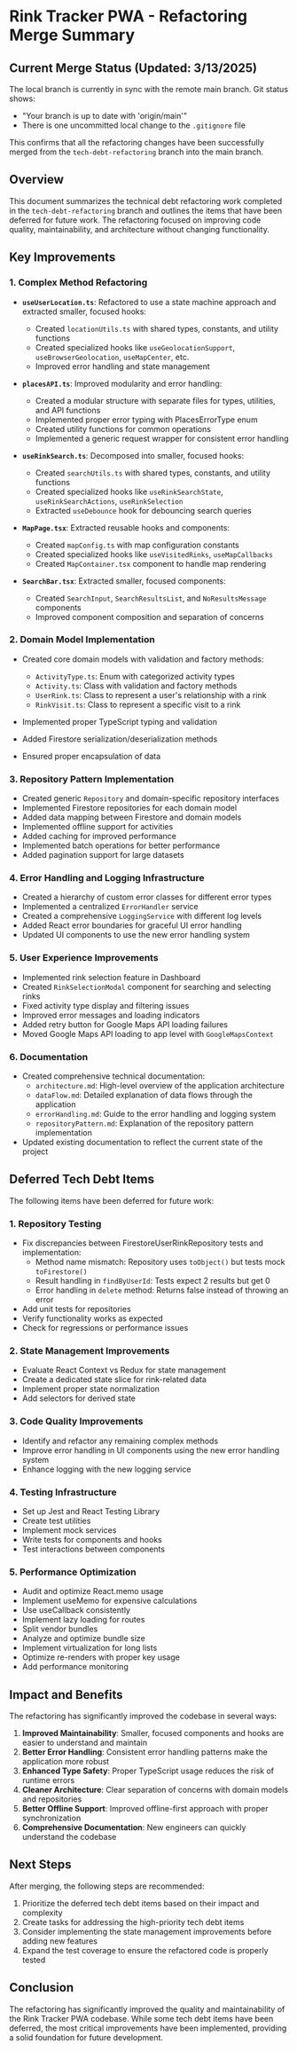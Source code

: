 # Rink Tracker PWA - Refactoring Merge Summary

## Current Merge Status (Updated: 3/13/2025)

The local branch is currently in sync with the remote main branch. Git status shows:
- "Your branch is up to date with 'origin/main'"
- There is one uncommitted local change to the `.gitignore` file

This confirms that all the refactoring changes have been successfully merged from the `tech-debt-refactoring` branch into the main branch.

## Overview

This document summarizes the technical debt refactoring work completed in the `tech-debt-refactoring` branch and outlines the items that have been deferred for future work. The refactoring focused on improving code quality, maintainability, and architecture without changing functionality.

## Key Improvements

### 1. Complex Method Refactoring

- **`useUserLocation.ts`**: Refactored to use a state machine approach and extracted smaller, focused hooks:
  - Created `locationUtils.ts` with shared types, constants, and utility functions
  - Created specialized hooks like `useGeolocationSupport`, `useBrowserGeolocation`, `useMapCenter`, etc.
  - Improved error handling and state management

- **`placesAPI.ts`**: Improved modularity and error handling:
  - Created a modular structure with separate files for types, utilities, and API functions
  - Implemented proper error typing with PlacesErrorType enum
  - Created utility functions for common operations
  - Implemented a generic request wrapper for consistent error handling

- **`useRinkSearch.ts`**: Decomposed into smaller, focused hooks:
  - Created `searchUtils.ts` with shared types, constants, and utility functions
  - Created specialized hooks like `useRinkSearchState`, `useRinkSearchActions`, `useRinkSelection`
  - Extracted `useDebounce` hook for debouncing search queries

- **`MapPage.tsx`**: Extracted reusable hooks and components:
  - Created `mapConfig.ts` with map configuration constants
  - Created specialized hooks like `useVisitedRinks`, `useMapCallbacks`
  - Created `MapContainer.tsx` component to handle map rendering

- **`SearchBar.tsx`**: Extracted smaller, focused components:
  - Created `SearchInput`, `SearchResultsList`, and `NoResultsMessage` components
  - Improved component composition and separation of concerns

### 2. Domain Model Implementation

- Created core domain models with validation and factory methods:
  - `ActivityType.ts`: Enum with categorized activity types
  - `Activity.ts`: Class with validation and factory methods
  - `UserRink.ts`: Class to represent a user's relationship with a rink
  - `RinkVisit.ts`: Class to represent a specific visit to a rink

- Implemented proper TypeScript typing and validation
- Added Firestore serialization/deserialization methods
- Ensured proper encapsulation of data

### 3. Repository Pattern Implementation

- Created generic `Repository` and domain-specific repository interfaces
- Implemented Firestore repositories for each domain model
- Added data mapping between Firestore and domain models
- Implemented offline support for activities
- Added caching for improved performance
- Implemented batch operations for better performance
- Added pagination support for large datasets

### 4. Error Handling and Logging Infrastructure

- Created a hierarchy of custom error classes for different error types
- Implemented a centralized `ErrorHandler` service
- Created a comprehensive `LoggingService` with different log levels
- Added React error boundaries for graceful UI error handling
- Updated UI components to use the new error handling system

### 5. User Experience Improvements

- Implemented rink selection feature in Dashboard
- Created `RinkSelectionModal` component for searching and selecting rinks
- Fixed activity type display and filtering issues
- Improved error messages and loading indicators
- Added retry button for Google Maps API loading failures
- Moved Google Maps API loading to app level with `GoogleMapsContext`

### 6. Documentation

- Created comprehensive technical documentation:
  - `architecture.md`: High-level overview of the application architecture
  - `dataFlow.md`: Detailed explanation of data flows through the application
  - `errorHandling.md`: Guide to the error handling and logging system
  - `repositoryPattern.md`: Explanation of the repository pattern implementation
- Updated existing documentation to reflect the current state of the project

## Deferred Tech Debt Items

The following items have been deferred for future work:

### 1. Repository Testing

- Fix discrepancies between FirestoreUserRinkRepository tests and implementation:
  - Method name mismatch: Repository uses `toObject()` but tests mock `toFirestore()`
  - Result handling in `findByUserId`: Tests expect 2 results but get 0
  - Error handling in `delete` method: Returns false instead of throwing an error
- Add unit tests for repositories
- Verify functionality works as expected
- Check for regressions or performance issues

### 2. State Management Improvements

- Evaluate React Context vs Redux for state management
- Create a dedicated state slice for rink-related data
- Implement proper state normalization
- Add selectors for derived state

### 3. Code Quality Improvements

- Identify and refactor any remaining complex methods
- Improve error handling in UI components using the new error handling system
- Enhance logging with the new logging service

### 4. Testing Infrastructure

- Set up Jest and React Testing Library
- Create test utilities
- Implement mock services
- Write tests for components and hooks
- Test interactions between components

### 5. Performance Optimization

- Audit and optimize React.memo usage
- Implement useMemo for expensive calculations
- Use useCallback consistently
- Implement lazy loading for routes
- Split vendor bundles
- Analyze and optimize bundle size
- Implement virtualization for long lists
- Optimize re-renders with proper key usage
- Add performance monitoring

## Impact and Benefits

The refactoring has significantly improved the codebase in several ways:

1. **Improved Maintainability**: Smaller, focused components and hooks are easier to understand and maintain
2. **Better Error Handling**: Consistent error handling patterns make the application more robust
3. **Enhanced Type Safety**: Proper TypeScript usage reduces the risk of runtime errors
4. **Cleaner Architecture**: Clear separation of concerns with domain models and repositories
5. **Better Offline Support**: Improved offline-first approach with proper synchronization
6. **Comprehensive Documentation**: New engineers can quickly understand the codebase

## Next Steps

After merging, the following steps are recommended:

1. Prioritize the deferred tech debt items based on their impact and complexity
2. Create tasks for addressing the high-priority tech debt items
3. Consider implementing the state management improvements before adding new features
4. Expand the test coverage to ensure the refactored code is properly tested

## Conclusion

The refactoring has significantly improved the quality and maintainability of the Rink Tracker PWA codebase. While some tech debt items have been deferred, the most critical improvements have been implemented, providing a solid foundation for future development.
